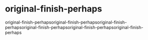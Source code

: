 # original-finish-perhaps
original-finish-perhapsoriginal-finish-perhapsoriginal-finish-perhapsoriginal-finish-perhapsoriginal-finish-perhapsoriginal-finish-perhaps
